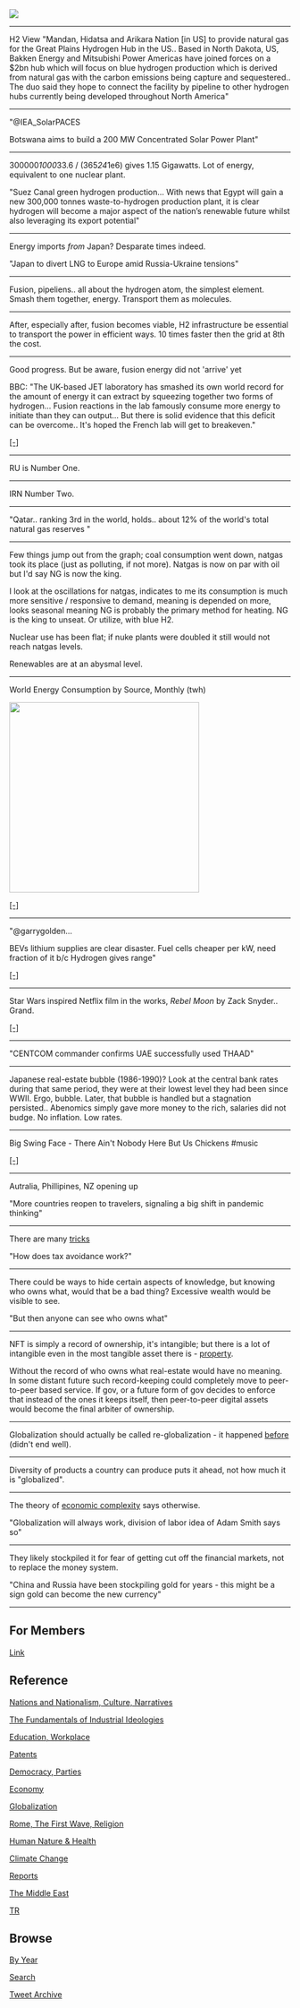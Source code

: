 <img src="https://drive.google.com/uc?export=view&id=1B2wf9R7AMH1d7Vw6e2mucLbIQ5NSjir7"/>

---

H2 View "Mandan, Hidatsa and Arikara Nation [in US] to provide natural
gas for the Great Plains Hydrogen Hub in the US.. Based in North
Dakota, US, Bakken Energy and Mitsubishi Power Americas have joined
forces on a $2bn hub which will focus on blue hydrogen production
which is derived from natural gas with the carbon emissions being
capture and sequestered.. The duo said they hope to connect the
facility by pipeline to other hydrogen hubs currently being developed
throughout North America"

---

"@IEA_SolarPACES

Botswana aims to build a 200 MW Concentrated Solar Power Plant"

---

300000*1000*33.6 / (365*24*1e6) gives 1.15 Gigawatts. Lot of energy,
equivalent to one nuclear plant.

"Suez Canal green hydrogen production... With news that Egypt will
gain a new 300,000 tonnes waste-to-hydrogen production plant, it is
clear hydrogen will become a major aspect of the nation’s renewable
future whilst also leveraging its export potential"

---

Energy imports *from* Japan? Desparate times indeed.

"Japan to divert LNG to Europe amid Russia-Ukraine tensions"

---

Fusion, pipeliens.. all about the hydrogen atom, the simplest
element. Smash them together, energy. Transport them as molecules.

---

After, especially after, fusion becomes viable, H2 infrastructure be
essential to transport the power in efficient ways. 10 times faster
then the grid at 8th the cost.

---

Good progress. But be aware, fusion energy did not 'arrive' yet

BBC: "The UK-based JET laboratory has smashed its own world record for
the amount of energy it can extract by squeezing together two forms of
hydrogen...  Fusion reactions in the lab famously consume more energy
to initiate than they can output... But there is solid evidence that
this deficit can be overcome.. It's hoped the French lab will get to
breakeven."

[[-]](https://www.bbc.co.uk/news/science-environment-60312633)

---

RU is Number One.

---

IRN Number Two.

---

"Qatar.. ranking 3rd in the world, holds.. about 12% of the world's total natural gas reserves "

---

Few things jump out from the graph; coal consumption went down, natgas
took its place (just as polluting, if not more). Natgas is now on par
with oil but I'd say NG is now the king.

I look at the oscillations for natgas, indicates to me its consumption
is much more sensitive / responsive to demand, meaning is depended on
more, looks seasonal meaning NG is probably the primary method for
heating. NG is the king to unseat. Or utilize, with blue H2.

Nuclear use has been flat; if nuke plants were doubled it still
would not reach natgas levels.

Renewables are at an abysmal level. 

---

World Energy Consumption by Source, Monthly (twh)

<img width="340" src="https://pbs.twimg.com/media/FLQGtjrWUAIvLbw?format=png&name=small"/>

[[-]](2019/05/stats.md#engconsumption)

---

"@garrygolden...

BEVs lithium supplies are clear disaster. Fuel cells cheaper per
kW, need fraction of it b/c Hydrogen gives range"

[[-]](https://twitter.com/garrygolden/status/1491766941106724865)

---

Star Wars inspired Netflix film in the works, *Rebel Moon* by Zack
Snyder.. Grand.

[[-]](https://twitter.com/Variety/status/1491520292673388552)

---

"CENTCOM commander confirms UAE successfully used THAAD"

---

Japanese real-estate bubble (1986-1990)? Look at the central bank
rates during that same period, they were at their lowest level they
had been since WWII. Ergo, bubble. Later, that bubble is handled but a
stagnation persisted.. Abenomics simply gave more money to the rich,
salaries did not budge. No inflation. Low rates.

---

Big Swing Face - There Ain't Nobody Here But Us Chickens \#music

[[-]](https://youtu.be/6QIiNhfnB4c)

---

Autralia, Phillipines, NZ opening up

"More countries reopen to travelers, signaling a big shift in pandemic
thinking"

---

There are many [tricks](2017/10/tax-avoidence-tricks.md)

"How does tax avoidance work?"

---

There could be ways to hide certain aspects of knowledge, but knowing
who owns what, would that be a bad thing? Excessive wealth would be
visible to see. 

"But then anyone can see who owns what"

---

NFT is simply a record of ownership, it's intangible; but there is a
lot of intangible even in the most tangible asset there is -
[property](2008/03/revolutionary-wealth-toffler.md#intangible).

Without the record of who owns what real-estate would have no meaning.
In some distant future such record-keeping could completely move to
peer-to-peer based service. If gov, or a future form of gov
decides to enforce that instead of the ones it keeps itself, then
peer-to-peer digital assets would become the final arbiter of
ownership.

---

Globalization should actually be called re-globalization - it happened [before](2008/03/revolutionary-wealth-toffler.md#globalization)
(didn't end well).

---

Diversity of products a country can produce puts it ahead, not how
much it is "globalized".

---

The theory of [economic complexity](2017/08/economic-complexity-hidalgo.md#global)
says otherwise.

"Globalization will always work, division of labor idea of Adam Smith says so"

---

They likely stockpiled it for fear of getting cut off the financial
markets, not to replace the money system.

"China and Russia have been stockpiling gold for years - this might be
a sign gold can become the new currency"

---

## For Members

[Link](https://thirdwave-members.herokuapp.com)

## Reference

[Nations and Nationalism, Culture, Narratives](/2013/02/nations-and-nationalism.md)

[The Fundamentals of Industrial Ideologies](/2011/04/fundamentals-of-industrial-ideologies.md)

[Education, Workplace](2017/09/education-workplace.md)

[Patents](/2018/09/patents.md)

[Democracy, Parties](/2016/11/democracy.md)

[Economy](/2018/05/economy.md)

[Globalization](/2018/09/globalization.md)

[Rome, The First Wave, Religion](/2017/12/rome.md)

[Human Nature & Health](/2020/07/human-nature.md)

[Climate Change](/2018/12/climate.md)

[Reports](/2019/05/reports.md)

[The Middle East](/2019/07/middleeast.md)

[TR](../tr)

## Browse

[By Year](years.md)

[Search](search.html)

[Tweet Archive](/tweets/README.md)


